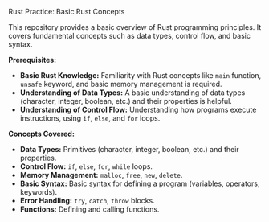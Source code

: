 Rust Practice: Basic Rust Concepts

This repository provides a basic overview of Rust programming 
principles.  It covers fundamental concepts such as data types, 
control flow, and basic syntax.

**Prerequisites:**

*   **Basic Rust Knowledge:** Familiarity with Rust concepts like 
`main` function, `unsafe` keyword, and basic memory management is 
required.
*   **Understanding of Data Types:**  A basic understanding of data 
types (character, integer, boolean, etc.) and their properties is 
helpful.
*   **Understanding of Control Flow:**  Understanding how programs 
execute instructions, using `if`, `else`, and `for` loops.

**Concepts Covered:**

*   **Data Types:**  Primitives (character, integer, boolean, etc.) 
and their properties.
*   **Control Flow:**  `if`, `else`, `for`, `while` loops.
*   **Memory Management:**  `malloc`, `free`, `new`, `delete`.
*   **Basic Syntax:**  Basic syntax for defining a program 
(variables, operators, keywords).
*   **Error Handling:**  `try`, `catch`, `throw` blocks.
*   **Functions:**  Defining and calling functions.
